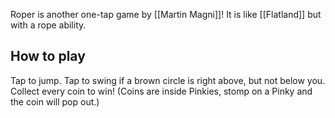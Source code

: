 Roper is another one-tap game by [[Martin Magni]]! It is like [[Flatland]] but with a rope ability.
## How to play
Tap to jump. Tap to swing if a brown circle is right above, but not below you. Collect every coin to win! (Coins are inside Pinkies, stomp on a Pinky and the coin will pop out.)